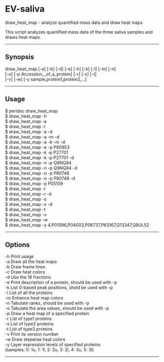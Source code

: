 # EV-saliva

draw_heat_map - analyze quantified mass data and draw heat maps

This script analyzes quantified mass data of the three saliva samples and draws heat maps.

--------

## Synopsis

draw_heat_map [-a] [-b] [-d] [-e] [-h] [-k] [-l] [-m] [-n] \
              [-o] [-p Accession__of_a_protein] [-r] [-s] [-t] \
              [-v] [-w] [-y sample,protein1,protein2,...]

--------

## Usage

$ perldoc draw_heat_map  
$ draw_heat_map -h  
$ draw_heat_map -a  
$ draw_heat_map -l  
$ draw_heat_map -a -d  
$ draw_heat_map -a -m -d  
$ draw_heat_map -a -b -m -d  
$ draw_heat_map -e -p P60953  
$ draw_heat_map -k -p P27701  
$ draw_heat_map -k -p P27701 -d  
$ draw_heat_map -n -p Q9NQ84  
$ draw_heat_map -n -p Q9NQ84 -d  
$ draw_heat_map -o -p P80748  
$ draw_heat_map -o -p P80748 -d  
$ draw_heat_map -p P05109  
$ draw_heat_map -r  
$ draw_heat_map -r -d  
$ draw_heat_map -s  
$ draw_heat_map -s -d  
$ draw_heat_map -t  
$ draw_heat_map -v  
$ draw_heat_map -w  
$ draw_heat_map -y 4,P01596,P04003,P06737,P63167,Q13347,Q9UL52  

--------

## Options

-h  Print usage  
-a  Draw all the heat maps  
-b  Draw frame lines  
-c  Draw heat colors  
-d  Use the 16 fractions  
-e  Print description of a protein, should be used with -p  
-k  List 0-based peak positions, shold be used with -p  
-l  List of all the proteins  
-m  Enhance heat map colors  
-n  Tabulate ranks, should be used with -p  
-o  Tabulate the area values, should be used with -p  
-p  Draw a heat map of a specified protein  
-r  List of type1 proteins  
-s  List of type2 proteins  
-t  List of type3 proteins  
-v  Print its version number  
-w  Draw stepwise heat colors  
-y  Layer expression levels of specified proteins  
      (samples; 0: 1u, 1: 1l, 2: 2u, 3: 2l, 4: 3u, 5: 3l) 

--------
